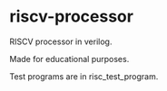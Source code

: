 # riscv-processor
RISCV processor in verilog.

Made for educational purposes.

Test programs are in risc\_test\_program.

